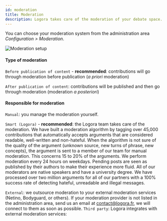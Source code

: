 ```yaml
---
id: moderation
title: Moderation
description: Logora takes care of the moderation of your debate space. Customize the type of moderation from your administration space.
---
```


You can choose your moderation system from the administration area *Configuration > Moderation*.

![Moderation setup](/img/moderation.png)

#### Type of moderation

`Before publication of content` - **recommended**: contributions will go through moderation before publication (*a priori* moderation)  

`After publication of content`: contributions will be published and then go through moderation (moderation *a posteriori*)

#### Responsible for moderation 

`Manual`: you manage the moderation yourself.

`Smart (Logora)` - **recommended**: the Logora team takes care of the moderation. We have built a moderation algorithm by tagging over 45,000 contributions that automatically accepts arguments that are considered readable, well-written and non-hateful. When the algorithm is not sure of the quality of the argument (unknown source, new turns of phrase, new concepts), the argument is sent to a member of our team for manual moderation. This concerns 15 to 20% of the arguments. We perform moderation every 24 hours on weekdays. Pending posts are seen as published by their authors to make their experience more fluid. 
All of our moderators are native speakers and have a university degree. We have processed over two million arguments for all of our partners with a 100% success rate of detecting hateful, unreadable and illegal messages.

`External`: we outsource moderation to your external moderation services (Netino, Bodyguard, or others). If your moderation provider is not listed in the administration area, send us an email at contact@logora.fr, we will connect to them as soon as possible. 
`Third party`: Logora integrates with external moderation services:
